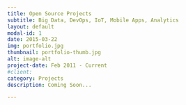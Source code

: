 ```yaml
---
title: Open Source Projects
subtitle: Big Data, DevOps, IoT, Mobile Apps, Analytics
layout: default
modal-id: 1
date: 2015-03-22
img: portfolio.jpg
thumbnail: portfolio-thumb.jpg
alt: image-alt
project-date: Feb 2011 - Current
#client: 
category: Projects
description: Coming Soon...

---
```

